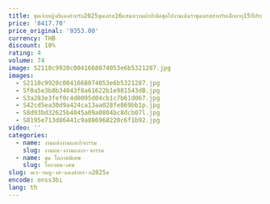 ```yaml
---
title: ชุดเจ้าหญิงสีแดงสำหรับ2025ชุดเดรส16แสนหวานผ้าปะติดชุดไปงานเต้นรำชุดเดรสสำหรับเด็กอายุ15ปีประดับด้วยลูกปัด
price: '8417.70'
price_original: '9353.00'
currency: THB
discount: 10%
rating: 4
volume: 74
image: S2110c9920c0041668074053e6b5321287.jpg
images:
  - S2110c9920c0041668074053e6b5321287.jpg
  - Sf0a5e3b8b34043f8a61622b1e981543dB.jpg
  - S3a283e3fef0c4d0095d04cb1c7b61d067.jpg
  - S42cd5ea30d9a424ca13aa028fe869bb1p.jpg
  - S8d93bd32625b4045a09a0804bc8dcb07l.jpg
  - S8195e713d86441c9a886968220c6f1b92.jpg
video: ''
categories:
  - name: งานแต่งงานและกิจกรรม
    slug: งานแต-งงานและก-จกรรม
  - name: ชุด โอกาสพิเศษ
    slug: โอกาสพ-เศษ
slug: ดเจ-าหญ-งส-แดงสำหร-บ2025ช
encode: onss3bi
lang: th
---
```

  